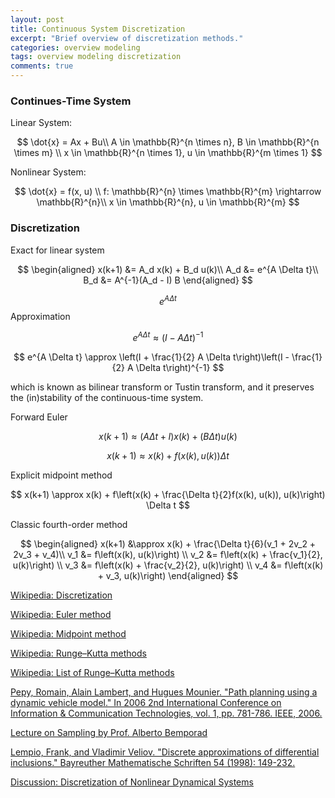 ```yaml
---
layout: post
title: Continuous System Discretization
excerpt: "Brief overview of discretization methods."
categories: overview modeling
tags: overview modeling discretization
comments: true
---
```


### Continues-Time System

Linear System:

$$
\dot{x} = Ax + Bu\\
A \in \mathbb{R}^{n \times n}, B \in \mathbb{R}^{n \times m} \\
x \in \mathbb{R}^{n \times 1}, u \in \mathbb{R}^{m \times 1}
$$

Nonlinear System:

$$
\dot{x} = f(x, u) \\
f: \mathbb{R}^{n} \times \mathbb{R}^{m} \rightarrow \mathbb{R}^{n}\\
x \in \mathbb{R}^{n}, u \in \mathbb{R}^{m}
$$

### Discretization

Exact for linear system

$$
\begin{aligned}
x(k+1) &= A_d x(k) + B_d u(k)\\
A_d &= e^{A \Delta t}\\
B_d &= A^{-1}(A_d - I) B
\end{aligned}
$$

$$e^{A \Delta t}$$ Approximation

$$
e^{A \Delta t} \approx (I - A \Delta t)^{-1}
$$

$$
e^{A \Delta t} \approx \left(I + \frac{1}{2} A \Delta t\right)\left(I - \frac{1}{2} A \Delta t\right)^{-1}
$$

which is known as bilinear transform or Tustin transform, and it preserves the (in)stability of the continuous-time system.

Forward Euler

$$
x(k+1) \approx (A \Delta t + I) x(k) + (B \Delta t) u(k)
$$

$$
x(k+1) \approx  x(k) + f(x(k), u(k)) \Delta t
$$

Explicit midpoint method

$$
x(k+1) \approx x(k) + f\left(x(k) + \frac{\Delta t}{2}f(x(k), u(k)), u(k)\right) \Delta t
$$

Classic fourth-order method

$$
\begin{aligned}
x(k+1) &\approx x(k) + \frac{\Delta t}{6}(v_1 + 2v_2 + 2v_3 + v_4)\\
v_1 &= f\left(x(k), u(k)\right) \\
v_2 &= f\left(x(k) + \frac{v_1}{2}, u(k)\right) \\
v_3 &= f\left(x(k) + \frac{v_2}{2}, u(k)\right) \\
v_4 &= f\left(x(k) + v_3, u(k)\right)
\end{aligned}
$$


[Wikipedia: Discretization](https://en.wikipedia.org/wiki/Discretization)

[Wikipedia: Euler method](https://en.wikipedia.org/wiki/Euler_method)

[Wikipedia: Midpoint method](https://en.wikipedia.org/wiki/Midpoint_method)

[Wikipedia: Runge–Kutta methods](https://en.wikipedia.org/wiki/Runge%E2%80%93Kutta_methods)

[Wikipedia: List of Runge–Kutta methods](https://en.wikipedia.org/wiki/List_of_Runge%E2%80%93Kutta_methods)

[Pepy, Romain, Alain Lambert, and Hugues Mounier. "Path planning using a dynamic vehicle model." In 2006 2nd International Conference on Information & Communication Technologies, vol. 1, pp. 781-786. IEEE, 2006.](http://www.cs.cmu.edu/~motionplanning/reading/PlanningforDynamicVeh-1.pdf)

[Lecture on Sampling by Prof. Alberto Bemporad](http://cse.lab.imtlucca.it/~bemporad/teaching/ac/pdf/AC2-03-Sampling.pdf)

[Lempio, Frank, and Vladimir Veliov. "Discrete approximations of differential inclusions." Bayreuther Mathematische Schriften 54 (1998): 149-232.](http://num.math.uni-bayreuth.de/en/publications/1998/lempio_et_al_bms_54_1998/index.html)

[Discussion: Discretization of Nonlinear Dynamical Systems](https://www.researchgate.net/post/Discretization_of_nonlinear_dynamical_systems)
